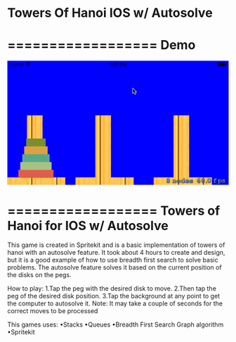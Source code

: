 Towers Of Hanoi IOS w/ Autosolve
================


==================
Demo
==================
![alt tag](https://raw.githubusercontent.com/chrsmys/TowersOfHanoi/current-branch/file.gif)

==================
Towers of Hanoi for IOS w/ Autosolve
==================

This game is created in Spritekit and is a basic implementation of towers of hanoi with an autosolve feature.
It took about 4 hours to create and design, but it is a good example of how to use 
breadth first search to solve basic problems. The autosolve feature solves it based on the current position 
of the disks on the pegs.

How to play:
1.Tap the peg with the desired disk to move.
2.Then tap the peg of the desired disk position.
3.Tap the background at any point to get the computer to autosolve it.
  Note: It may take a couple of seconds for the correct moves to be processed


This games uses:
•Stacks
•Queues
•Breadth First Search Graph algorithm
•Spritekit


